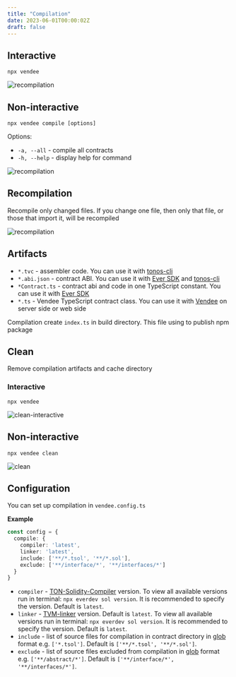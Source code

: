```yaml
---
title: "Compilation"
date: 2023-06-01T00:00:02Z
draft: false
---
```


## Interactive

```shell
npx vendee
```

![recompilation](/images/compile-interactive.gif)

## Non-interactive

```shell
npx vendee compile [options]
```

Options:

* `-a, --all` - compile all contracts
* `-h, --help` - display help for command

![recompilation](/images/compile.gif)

## Recompilation

Recompile only changed files. If you change one file, then only that file, or those that import it, will be recompiled

![recompilation](/images/recompilation.gif)

## Artifacts

* `*.tvc` - assembler code. You can use it with [tonos-cli](https://github.com/tonlabs/tonos-cli)
* `*.abi.json` - contract ABI. You can use it with [Ever SDK](https://github.com/tonlabs/ever-sdk-js)
  and [tonos-cli](https://github.com/tonlabs/tonos-cli)
* `*Contract.ts` - contract abi and code in one TypeScript constant. You can use it
  with [Ever SDK](https://github.com/tonlabs/ever-sdk-js)
* `*.ts` - Vendee TypeScript contract class. You can use it with [Vendee](https://github.com/kokkekpek/vendee) on server
  side or web side

Compilation create `index.ts` in build directory. This file using to publish npm package

## Clean

Remove compilation artifacts and cache directory

### Interactive

```shell
npx vendee
```

![clean-interactive](/images/clean-interactive.gif)

## Non-interactive

```shell
npx vendee clean
```

![clean](/images/clean.gif)

## Configuration

You can set up compilation in `vendee.config.ts`

**Example**

```typescript
const config = {
  compile: {
    compiler: 'latest',
    linker: 'latest',
    include: ['**/*.tsol', '**/*.sol'],
    exclude: ['**/interface/*', '**/interfaces/*']
  }
}
```

* `compiler` - [TON-Solidity-Compiler](https://github.com/tonlabs/TON-Solidity-Compiler) version. To view all available
  versions run in terminal: `npx everdev sol version`. It is recommended to specify the version. Default is `latest`.
* `linker` - [TVM-linker](https://github.com/tonlabs/TVM-linker) version. Default is `latest`. To view all available
  versions run in terminal: `npx everdev sol version`. It is recommended to specify the version. Default is `latest`.
* `include` - list of source files for compilation in contract directory in [glob](https://github.com/isaacs/node-glob)
  format e.g. `['*.tsol']`. Default is `['**/*.tsol', '**/*.sol']`.
* `exclude` - list of source files excluded from compilation in [glob](https://github.com/isaacs/node-glob) format
  e.g. `['**/abstract/*']`. Default is `['**/interface/*', '**/interfaces/*']`.
